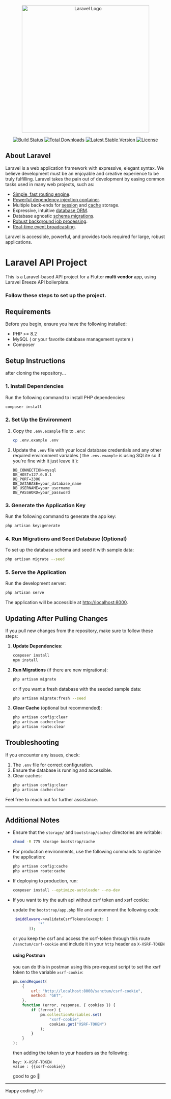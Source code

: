 <p align="center"><a href="https://laravel.com" target="_blank"><img src="https://raw.githubusercontent.com/laravel/art/master/logo-lockup/5%20SVG/2%20CMYK/1%20Full%20Color/laravel-logolockup-cmyk-red.svg" width="400" alt="Laravel Logo"></a></p>

<p align="center">
<a href="https://github.com/laravel/framework/actions"><img src="https://github.com/laravel/framework/workflows/tests/badge.svg" alt="Build Status"></a>
<a href="https://packagist.org/packages/laravel/framework"><img src="https://img.shields.io/packagist/dt/laravel/framework" alt="Total Downloads"></a>
<a href="https://packagist.org/packages/laravel/framework"><img src="https://img.shields.io/packagist/v/laravel/framework" alt="Latest Stable Version"></a>
<a href="https://packagist.org/packages/laravel/framework"><img src="https://img.shields.io/packagist/l/laravel/framework" alt="License"></a>
</p>

## About Laravel

Laravel is a web application framework with expressive, elegant syntax. We believe development must be an enjoyable and creative experience to be truly fulfilling. Laravel takes the pain out of development by easing common tasks used in many web projects, such as:

-   [Simple, fast routing engine](https://laravel.com/docs/routing).
-   [Powerful dependency injection container](https://laravel.com/docs/container).
-   Multiple back-ends for [session](https://laravel.com/docs/session) and [cache](https://laravel.com/docs/cache) storage.
-   Expressive, intuitive [database ORM](https://laravel.com/docs/eloquent).
-   Database agnostic [schema migrations](https://laravel.com/docs/migrations).
-   [Robust background job processing](https://laravel.com/docs/queues).
-   [Real-time event broadcasting](https://laravel.com/docs/broadcasting).

Laravel is accessible, powerful, and provides tools required for large, robust applications.

# Laravel API Project

This is a Laravel-based API project for a Flutter **multi vendor** app, using Laravel Breeze API boilerplate.

### Follow these steps to set up the project.

## Requirements

Before you begin, ensure you have the following installed:

-   PHP >= 8.2
-   MySQL ( or your favorite database management system )
-   Composer

## Setup Instructions

after cloning the repository...

### 1. Install Dependencies

Run the following command to install PHP dependencies:

```bash
composer install
```

### 2. Set Up the Environment

1. Copy the `.env.example` file to `.env`:

    ```bash
    cp .env.example .env
    ```

2. Update the `.env` file with your local database credentials and any other required environment variables ( the `.env.example` is using SQLite so if you're fine with it just leave it ):

    ```env
    DB_CONNECTION=mysql
    DB_HOST=127.0.0.1
    DB_PORT=3306
    DB_DATABASE=your_database_name
    DB_USERNAME=your_username
    DB_PASSWORD=your_password
    ```

### 3. Generate the Application Key

Run the following command to generate the app key:

```bash
php artisan key:generate
```

### 4. Run Migrations and Seed Database (Optional)

To set up the database schema and seed it with sample data:

```bash
php artisan migrate --seed
```

### 5. Serve the Application

Run the development server:

```bash
php artisan serve
```

The application will be accessible at [http://localhost:8000](http://localhost:8000).

## Updating After Pulling Changes

If you pull new changes from the repository, make sure to follow these steps:

1. **Update Dependencies**:

    ```bash
    composer install
    npm install
    ```

2. **Run Migrations** (if there are new migrations):

    ```bash
    php artisan migrate
    ```

    or if you want a fresh database with the seeded sample data:

    ```bash
    php artisan migrate:fresh --seed
    ```

3. **Clear Cache** (optional but recommended):
    ```bash
    php artisan config:clear
    php artisan cache:clear
    php artisan route:clear
    ```

## Troubleshooting

If you encounter any issues, check:

1. The `.env` file for correct configuration.
2. Ensure the database is running and accessible.
3. Clear caches:
    ```bash
    php artisan config:clear
    php artisan cache:clear
    ```

Feel free to reach out for further assistance.

---

## Additional Notes

-   Ensure that the `storage/` and `bootstrap/cache/` directories are writable:

    ```bash
    chmod -R 775 storage bootstrap/cache
    ```

-   For production environments, use the following commands to optimize the application:

    ```bash
    php artisan config:cache
    php artisan route:cache
    ```

-   If deploying to production, run:

    ```bash
    composer install --optimize-autoloader --no-dev
    ```

-   If you want to try the auth api without csrf token and xsrf cookie:

    update the `bootstrap/app.php` file and uncomment the following code:

    ```php
     $middleware->validateCsrfTokens(except: [
               '*'
           ]);
    ```

    or you keep the csrf and access the xsrf-token through this route `/sanctum/csrf-cookie` and include it in your `http` header as `X-XSRF-TOKEN`

    #### using Postman

    you can do this in postman using this pre-request script to set the xsrf token to the variable `xsrf-cookie`:

    ```javascript
    pm.sendRequest(
        {
            url: "http://localhost:8000/sanctum/csrf-cookie",
            method: "GET",
        },
        function (error, response, { cookies }) {
            if (!error) {
                pm.collectionVariables.set(
                    "xsrf-cookie",
                    cookies.get("XSRF-TOKEN")
                );
            }
        }
    );
    ```

    then adding the token to your headers as the following:

    ```
    key: X-XSRF-TOKEN
    value : {{xsrf-cookie}}
    ```

    good to go 🎉

---

Happy coding! 🎶✨
